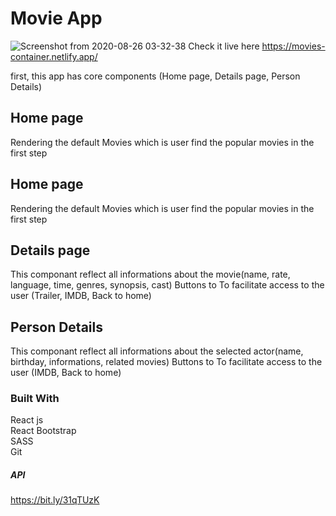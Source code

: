  # Movie App 

![Screenshot from 2020-08-26 03-32-38](https://user-images.githubusercontent.com/36308551/91244765-7767a280-e74d-11ea-9b14-c5393b345cf6.png)
Check it live here https://movies-container.netlify.app/

first, this app has core components (Home page, Details page, Person Details)
## Home page 
Rendering the default Movies which is user find the popular movies in the first step 
## Home page 
Rendering the default Movies which is user find the popular movies in the first step 
## Details page 
This componant reflect all informations about the movie(name, rate, language, time, genres, synopsis, cast)
Buttons to To facilitate access to the user (Trailer, IMDB, Back to home)
## Person Details 
This componant reflect all informations about the selected actor(name, birthday, informations, related movies)
Buttons to To facilitate access to the user (IMDB, Back to home)

### Built With
React js <br />
React Bootstrap <br />
SASS <br />
Git <br />

##### API 
https://bit.ly/31qTUzK
